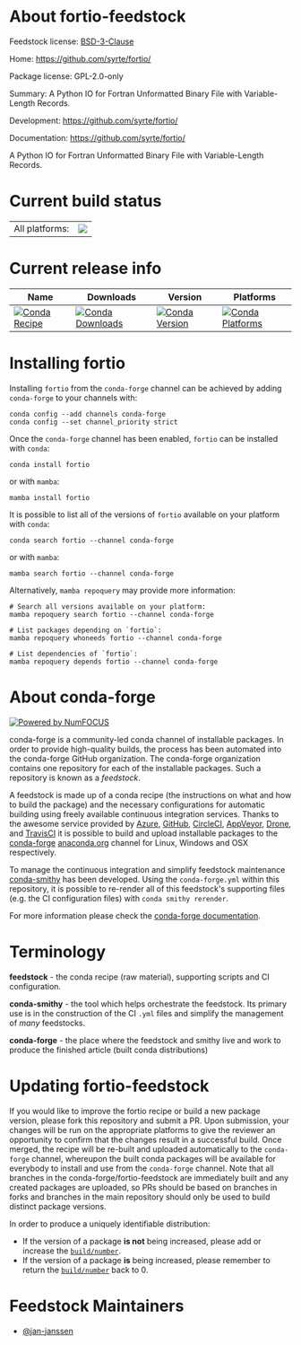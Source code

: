About fortio-feedstock
======================

Feedstock license: [BSD-3-Clause](https://github.com/conda-forge/fortio-feedstock/blob/main/LICENSE.txt)

Home: https://github.com/syrte/fortio/

Package license: GPL-2.0-only

Summary: A Python IO for Fortran Unformatted Binary File with Variable-Length Records.

Development: https://github.com/syrte/fortio/

Documentation: https://github.com/syrte/fortio/

A Python IO for Fortran Unformatted Binary File with Variable-Length
Records.


Current build status
====================


<table><tr><td>All platforms:</td>
    <td>
      <a href="https://dev.azure.com/conda-forge/feedstock-builds/_build/latest?definitionId=14464&branchName=main">
        <img src="https://dev.azure.com/conda-forge/feedstock-builds/_apis/build/status/fortio-feedstock?branchName=main">
      </a>
    </td>
  </tr>
</table>

Current release info
====================

| Name | Downloads | Version | Platforms |
| --- | --- | --- | --- |
| [![Conda Recipe](https://img.shields.io/badge/recipe-fortio-green.svg)](https://anaconda.org/conda-forge/fortio) | [![Conda Downloads](https://img.shields.io/conda/dn/conda-forge/fortio.svg)](https://anaconda.org/conda-forge/fortio) | [![Conda Version](https://img.shields.io/conda/vn/conda-forge/fortio.svg)](https://anaconda.org/conda-forge/fortio) | [![Conda Platforms](https://img.shields.io/conda/pn/conda-forge/fortio.svg)](https://anaconda.org/conda-forge/fortio) |

Installing fortio
=================

Installing `fortio` from the `conda-forge` channel can be achieved by adding `conda-forge` to your channels with:

```
conda config --add channels conda-forge
conda config --set channel_priority strict
```

Once the `conda-forge` channel has been enabled, `fortio` can be installed with `conda`:

```
conda install fortio
```

or with `mamba`:

```
mamba install fortio
```

It is possible to list all of the versions of `fortio` available on your platform with `conda`:

```
conda search fortio --channel conda-forge
```

or with `mamba`:

```
mamba search fortio --channel conda-forge
```

Alternatively, `mamba repoquery` may provide more information:

```
# Search all versions available on your platform:
mamba repoquery search fortio --channel conda-forge

# List packages depending on `fortio`:
mamba repoquery whoneeds fortio --channel conda-forge

# List dependencies of `fortio`:
mamba repoquery depends fortio --channel conda-forge
```


About conda-forge
=================

[![Powered by
NumFOCUS](https://img.shields.io/badge/powered%20by-NumFOCUS-orange.svg?style=flat&colorA=E1523D&colorB=007D8A)](https://numfocus.org)

conda-forge is a community-led conda channel of installable packages.
In order to provide high-quality builds, the process has been automated into the
conda-forge GitHub organization. The conda-forge organization contains one repository
for each of the installable packages. Such a repository is known as a *feedstock*.

A feedstock is made up of a conda recipe (the instructions on what and how to build
the package) and the necessary configurations for automatic building using freely
available continuous integration services. Thanks to the awesome service provided by
[Azure](https://azure.microsoft.com/en-us/services/devops/), [GitHub](https://github.com/),
[CircleCI](https://circleci.com/), [AppVeyor](https://www.appveyor.com/),
[Drone](https://cloud.drone.io/welcome), and [TravisCI](https://travis-ci.com/)
it is possible to build and upload installable packages to the
[conda-forge](https://anaconda.org/conda-forge) [anaconda.org](https://anaconda.org/)
channel for Linux, Windows and OSX respectively.

To manage the continuous integration and simplify feedstock maintenance
[conda-smithy](https://github.com/conda-forge/conda-smithy) has been developed.
Using the ``conda-forge.yml`` within this repository, it is possible to re-render all of
this feedstock's supporting files (e.g. the CI configuration files) with ``conda smithy rerender``.

For more information please check the [conda-forge documentation](https://conda-forge.org/docs/).

Terminology
===========

**feedstock** - the conda recipe (raw material), supporting scripts and CI configuration.

**conda-smithy** - the tool which helps orchestrate the feedstock.
                   Its primary use is in the construction of the CI ``.yml`` files
                   and simplify the management of *many* feedstocks.

**conda-forge** - the place where the feedstock and smithy live and work to
                  produce the finished article (built conda distributions)


Updating fortio-feedstock
=========================

If you would like to improve the fortio recipe or build a new
package version, please fork this repository and submit a PR. Upon submission,
your changes will be run on the appropriate platforms to give the reviewer an
opportunity to confirm that the changes result in a successful build. Once
merged, the recipe will be re-built and uploaded automatically to the
`conda-forge` channel, whereupon the built conda packages will be available for
everybody to install and use from the `conda-forge` channel.
Note that all branches in the conda-forge/fortio-feedstock are
immediately built and any created packages are uploaded, so PRs should be based
on branches in forks and branches in the main repository should only be used to
build distinct package versions.

In order to produce a uniquely identifiable distribution:
 * If the version of a package **is not** being increased, please add or increase
   the [``build/number``](https://docs.conda.io/projects/conda-build/en/latest/resources/define-metadata.html#build-number-and-string).
 * If the version of a package **is** being increased, please remember to return
   the [``build/number``](https://docs.conda.io/projects/conda-build/en/latest/resources/define-metadata.html#build-number-and-string)
   back to 0.

Feedstock Maintainers
=====================

* [@jan-janssen](https://github.com/jan-janssen/)

